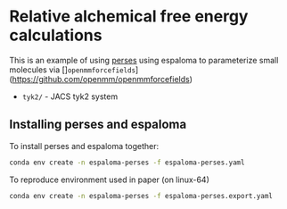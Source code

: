 # Relative alchemical free energy calculations

This is an example of using [perses](http://github.com/choderalab/perses) using espaloma to parameterize small molecules via []`openmmforcefields`](https://github.com/openmm/openmmforcefields)

* `tyk2/` - JACS tyk2 system

## Installing perses and espaloma

To install perses and espaloma together:
```bash
conda env create -n espaloma-perses -f espaloma-perses.yaml
```
To reproduce environment used in paper (on linux-64)
```bash
conda env create -n espaloma-perses -f espaloma-perses.export.yaml
```
